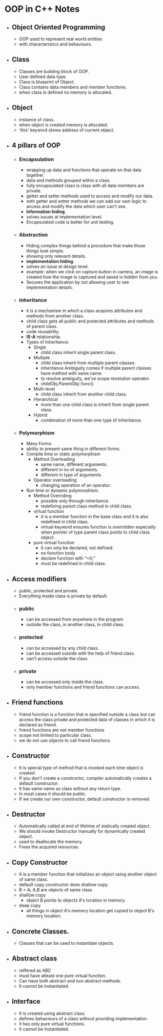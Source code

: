 # OOP in C++ Notes

- ## Object Oriented Programming
    - OOP used to represent real world entities
    - with characteristics and behaviours.
- ## Class
    - Classes are building block of OOP.
    - User defined data type.
    - Class is blueprint of Object.
    - Class contains data members and member functions.
    - when class is defined no memory is allocated.
- ## Object
    - instance of class.
    - when object is created memory is allocated.
    - 'this' keyword stores address of current object.

- ## 4 pillars of OOP
    - ### Encapsulation
        - wrapping up data and functions that operate on that data together.
        - data and methods grouped within a class.
        - fully encapsulated class is class with all data members are private.
        - getter and setter methods used to access and modify our data.
        - with getter and setter methods we can add our own logic to access and modify the data which user can't see.
        - **Information hiding**.
        - solves issues at implementation level.
        - Encapsulated code is better for unit testing.
    - ### Abstraction
        - Hiding complex things behind a procedure that make those things look simple.
        - showing only relevant details.
        - **implementation hiding**.
        - solves an issue at design level.
        - example: when we click on capture button in camera, an image is created how the image is captured and saved is hidden from you.
        - Secures the application by not allowing user to see implementation details.
            
    - ### Inheritance
        - it is a mechanism in which a class acquires attributes and methods from another class.
        - child class gets all public and protected attributes and methods of parent class.
        - code reusability.
        - **IS-A**  relationship.
        - Types of Inheritance:
            - Single
                - child class inherit single parent class.
            - Multiple
                - child class inherit from multiple parent classes.
                - inheritance Ambiguity comes if multiple parent classes have method with same name.
                - to resolve ambiguity, we've scope resolution operator.
                - childObj.ParentObj::func().
            - Multi-level
                - child class inherit from another
                child class.
            - Hierarchical
                - more than one child class is inherit from single parent class.
            - Hybrid
                - combination of more than one type of inheritance.

                
    - ### Polymorphism
        - Many Forms
        - ability to present same thing in different forms.
        - Compile time or static polymorphism
            - Method Overloading
                - same name, different arguments.
                - different in no of arguments.
                - different in type of arguments.
            - Operator overloading
                - changing operation of an operator.
        - Run time or dynamic polymorphism.
            - Method Overriding
                - possible only through inheritance.
                - redefining parent class method in child class.
            - virtual function
                - it is a member function in the base class and it is also redefined in child class.
                - virtual keyword ensures function is overridden especially when
                pointer of type parent class points to child class object.
            - pure virtual function
                - it can only be declared, not defined.
                - no function body
                - declare function with "=0;"
                - must be redefined in child class.
                
- ## Access modifiers
    - public, protected and private.
    - Everything inside class is private by default.
    - ### public
        - can be accessed from anywhere in the program.
        - outside the class, in another class, in child class.
    - ### protected
        - can be accessed by any child class.
        - can be accessed outside with the help of friend class.
        - can't access outside the class.
    - ### private
        - can be accessed only inside the class.
        - only member functions and friend functions can access.
- ## Friend functions
    - friend function is a function that is specified outside a class but can access the class private and protected data of classes in which it is declared as friend.
    - friend functions are not member functions
    - scope not limited to particular class.
    - we do not use objects to call friend functions.
- ## Constructor
    - It is special type of method that is invoked each time object is created.
    - If you don't create a constructor, compiler automatically creates a default constructor.
    - It has same name as class without any return type.
    - In most cases it should be public.
    - If we create our own constructor, default constructor is removed.
- ## Destructor
    - Automatically called at end of lifetime of statically created object.
    - We should invoke Destructor manually for dynamically created object.
    - used to deallocate the memory.
    - Frees the acquired resources.
- ## Copy Constructor
    - It is a member function that initializes an object using another object of same class.
    - default copy constructor does shallow copy.
    - B = A; A,B are objects of same class
    - shallow copy
        - object B points to objects A's location in memory.
    - deep copy 
        - all things in object A's memory location get copied to object B's 
        memory location.

- ## Concrete Classes.
    - Classes that can be used to instantiate objects.

- ## Abstract class 
    - reffered as ABC
    - must have atleast one pure virtual function.
    - Can have both abstract and non abstract methods.
    - It cannot be Instantiated.
    
- ## Interface
    - It is created using abstract class.
    - defines behaviours of a class without providing implementation. 
    - it has only pure virtual functions.
    - It cannot be Instantiated.
    
